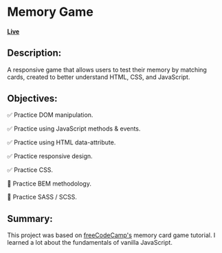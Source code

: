 # Memory Game

#### [Live](https://www.gagemriley.com/memory-game/)

## Description:
A responsive game that allows users to test their memory by matching cards, created to better understand HTML, CSS, and JavaScript.

## Objectives:
:white_check_mark: Practice DOM manipulation.

:white_check_mark: Practice using JavaScript methods & events.

:white_check_mark: Practice using HTML data-attribute.

:white_check_mark: Practice responsive design.

:white_check_mark: Practice CSS.

:black_square_button: Practice BEM methodology.

:black_square_button: Practice SASS / SCSS.

## Summary:
This project was based on [freeCodeCamp's](https://youtu.be/ZniVgo8U7ek) memory card game tutorial. I learned a lot about the fundamentals of vanilla JavaScript.
